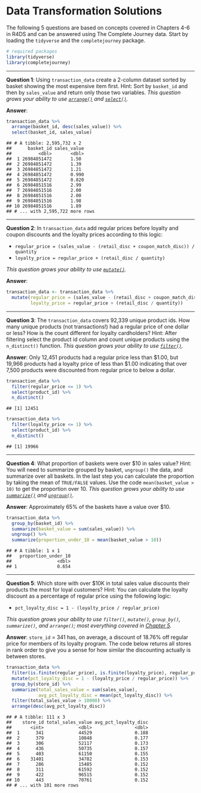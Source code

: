 Data Transformation Solutions
================

The following 5 questions are based on concepts covered in Chapters 4-6 in R4DS and can be answered using The Complete Journey data. Start by loading the `tidyverse` and the `completejourney` package.

``` r
# required packages
library(tidyverse)
library(completejourney)
```

------------------------------------------------------------------------

**Question 1**: Using `transaction_data` create a 2-column dataset sorted by basket showing the most expensive item first. Hint: Sort by `basket_id` and then by `sales_value` and return only those two variables.
*This question grows your ability to use [`arrange()`](http://r4ds.had.co.nz/transform.html#arrange-rows-with-arrange) and [`select()`](http://r4ds.had.co.nz/transform.html#select-columns-with-select).*

**Answer**:

``` r
transaction_data %>%
  arrange(basket_id, desc(sales_value)) %>%
  select(basket_id, sales_value)
```

    ## # A tibble: 2,595,732 x 2
    ##      basket_id sales_value
    ##          <dbl>       <dbl>
    ##  1 26984851472       1.50 
    ##  2 26984851472       1.39 
    ##  3 26984851472       1.21 
    ##  4 26984851472       0.990
    ##  5 26984851472       0.820
    ##  6 26984851516       2.99 
    ##  7 26984851516       2.00 
    ##  8 26984851516       2.00 
    ##  9 26984851516       1.98 
    ## 10 26984851516       1.89 
    ## # ... with 2,595,722 more rows

------------------------------------------------------------------------

**Question 2**: In `transaction_data` add regular prices before loyalty and coupon discounts and the loyalty prices according to this logic:

-   `regular_price = (sales_value - (retail_disc + coupon_match_disc)) / quantity`
-   `loyalty_price = regular_price + (retail_disc / quantity)`

*This question grows your ability to use [`mutate()`](http://r4ds.had.co.nz/transform.html#add-new-variables-with-mutate).*

**Answer**:

``` r
transaction_data <- transaction_data %>%
  mutate(regular_price = (sales_value - (retail_disc + coupon_match_disc)) / quantity, 
         loyalty_price = regular_price + (retail_disc / quantity))
```

------------------------------------------------------------------------

**Question 3**: The `transaction_data` covers 92,339 unique product ids. How many unique products (not transactions!) had a regular price of one dollar or less? How is the count different for loyalty cardholders? Hint: After filtering select the product id column and count unique products using the `n_distinct()` function.
*This question grows your ability to use [`filter()`](http://r4ds.had.co.nz/transform.html#filter-rows-with-filter).*

**Answer**: Only 12,451 products had a regular price less than $1.00, but 19,966 products had a loyalty price of less than $1.00 indicating that over 7,500 products were discounted from regular price to below a dollar.

``` r
transaction_data %>% 
  filter(regular_price <= 1) %>% 
  select(product_id) %>% 
  n_distinct()
```

    ## [1] 12451

``` r
transaction_data %>% 
  filter(loyalty_price <= 1) %>% 
  select(product_id) %>% 
  n_distinct()
```

    ## [1] 19966

------------------------------------------------------------------------

**Question 4**: What proportion of baskets were over $10 in sales value? Hint: You will need to summarize grouped by basket, `ungroup()` the data, and summarize over all baskets. In the last step you can calculate the proportion by taking the mean of `TRUE/FALSE` values. Use the code `mean(basket_value > 10)` to get the proportion over 10. *This question grows your ability to use [`summarize()`](http://r4ds.had.co.nz/transform.html#missing-values-1) and [`ungroup()`](http://r4ds.had.co.nz/transform.html#ungrouping).*

**Answer**: Approximately 65% of the baskets have a value over $10.

``` r
transaction_data %>%
  group_by(basket_id) %>%
  summarize(basket_value = sum(sales_value)) %>%
  ungroup() %>%
  summarize(proportion_under_10 = mean(basket_value > 10))
```

    ## # A tibble: 1 x 1
    ##   proportion_under_10
    ##                 <dbl>
    ## 1               0.654

------------------------------------------------------------------------

**Question 5**: Which store with over $10K in total sales value discounts their products the most for loyal customers? Hint: You can calculate the loyalty discount as a percentage of regular price using the following logic:

-   `pct_loyalty_disc = 1 - (loyalty_price / regular_price)`

*This question grows your ability to use `filter()`, `mutate()`, `group_by()`, `summarize()`, and `arrange()`; most everything covered in [Chapter 5](http://r4ds.had.co.nz/transform.html).*

**Answer**: `store_id` = 341 has, on average, a discount of 18.76% off regular price for members of its loyalty program. The code below returns all stores in rank order to give you a sense for how similar the discounting actually is between stores.

``` r
transaction_data %>%
  filter(is.finite(regular_price), is.finite(loyalty_price), regular_price > 0) %>%
  mutate(pct_loyalty_disc = 1 - (loyalty_price / regular_price)) %>%
  group_by(store_id) %>%
  summarize(total_sales_value = sum(sales_value), 
            avg_pct_loyalty_disc = mean(pct_loyalty_disc)) %>%
  filter(total_sales_value > 10000) %>%
  arrange(desc(avg_pct_loyalty_disc))
```

    ## # A tibble: 111 x 3
    ##    store_id total_sales_value avg_pct_loyalty_disc
    ##       <int>             <dbl>                <dbl>
    ##  1      341             44529                0.188
    ##  2      379             10848                0.177
    ##  3      306             52117                0.173
    ##  4      436             50735                0.157
    ##  5      403             61150                0.155
    ##  6    31401             34782                0.153
    ##  7      286             15485                0.152
    ##  8      311             61592                0.152
    ##  9      422             96515                0.152
    ## 10      443             70761                0.152
    ## # ... with 101 more rows
